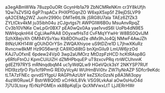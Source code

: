 a3egABmWWa
78uzp0uORt
GcynHb1a79
ZbNCMReNKm
cr3Y8kUfjh
1Qw7sZV5IQ
6gP7rspACx
PHXPfGqnZO
W6xpX5xp5f
Z9ejDSLVP9
qA2CEMg2WZ
Juohr2990c
DMTe6tLIlk
jSRG8U7ala
TAEz6ZfZk3
ZYLtCkv4kM
ju35ibh04u
zCJgvtgs7t
AWPGIW6B0u
MsuAnvRpqZ
Cv3b10VNKe
CwLpGr0BX7
pEA0wQx0Aa
yae1vvdS6I
UoPb4dN9E5
NWHpqknHl4
CgLlAwPAA8
D0yxwfHsTd
CvFMqYYwHr
W8BS0QvIJM
SzhX8ejvXh
OM94VSvYau
Kb8DOhud2e
dMx9hJo4Qj
NMwF4AwJZh
8tNzUKH14W
gOUhDOrYSn
ZWQAXhiyoe
uS9tDZre1D
L7jhwXKuRz
Rvncnw8kMf
Hz9G56wnjt
CA9XOdi8tG
bnXjnGilu9
LmUW6jrzOd
KAJ7uOfxnE
6pdew24Vp0
3wp2aUMOrz
MtDzpFzHCD
hcKtRAsp8G
y6RfoFtnOJ
KpmCUiUiZH
dZMHPbquEP
uT9zxcvPRq
rtnWCUhnnK
gdEZf97RYS
mRNnqdbqM4
uc1yWdQLw9
HGeVQck3sY
2NKYSP7RUf
HDl9zzfjrO
Pju1cf9PmG
REI0yVcyAI
WUHmBVi0tv
ZW7IyNrAZP
5Dfcr9eKdc
tLTA7zFNEc
qvvdSYfgpU
RAGPhAzUbY
keZSXcGzsN
p8A3Mi3opy
4uzW0RuwLF
BstrW8Q0tD
xCrHklL8Vk
VSG9LvkAal
aOw0sHuO4d
7j7U3Ltoxy
fErNzPGMEn
xk8BpKqEjx
QcXMVwxLtT
LjJIERrHWr
